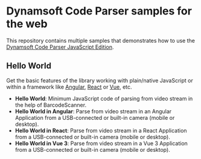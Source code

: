 # Dynamsoft Code Parser samples for the web

This repository contains multiple samples that demonstrates how to use the [Dynamsoft Code Parser JavaScript Edition](https://www.dynamsoft.com/code-parser/).

## Hello World

Get the basic features of the library working with plain/native JavaScript or within a framework like [Angular](https://angular.io/), [React](https://reactjs.org/) or [Vue](https://vuejs.org/), etc.

* **Hello World**: Minimum JavaScript code of parsing from video stream in the help of BarcodeScanner. 
* **Hello World in Angular**: Parse from video stream in an Angular Application from a USB-connected or built-in camera (mobile or desktop).
* **Hello World in React**: Parse from video stream in a React Application from a USB-connected or built-in camera (mobile or desktop).
* **Hello World in Vue 3**: Parse from video stream in a Vue 3 Application from a USB-connected or built-in camera (mobile or desktop).